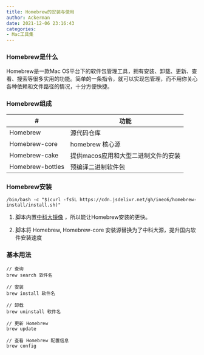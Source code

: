 ```yaml
---
title: Homebrew的安装与使用
author: Ackerman
date: 2021-12-06 23:16:43
categories:
- Mac工具集
---
```


### Homebrew是什么

Homebrew是一款Mac OS平台下的软件包管理工具，拥有安装、卸载、更新、查看、搜索等很多实用的功能。简单的一条指令，就可以实现包管理，而不用你关心各种依赖和文件路径的情况，十分方便快捷。
<!--more-->

### Homebrew组成

| #                | 功能                                |
| ---------------- | ----------------------------------- |
| Homebrew         | 源代码仓库                          |
| Homebrew-core    | homebrew 核心源                     |
| Homebrew-cake    | 提供macos应用和大型二进制文件的安装 |
| Homebrew-bottles | 预编译二进制软件包                  |

### Homebrew安装

```shell
/bin/bash -c "$(curl -fsSL https://cdn.jsdelivr.net/gh/ineo6/homebrew-install/install.sh)"
```

1. 脚本内置[中科大镜像](https://mirrors.ustc.edu.cn/help/brew.git.html) ，所以能让Homebrew安装的更快。

2. 脚本将 Homebrew, Homebrew-core 安装源替换为了中科大源，提升国内软件安装速度

### 基本用法

```shell
// 查询
brew search 软件名

// 安装
brew install 软件名

// 卸载
brew uninstall 软件名

// 更新 Homebrew
brew update 

// 查看 Homebrew 配置信息
brew config 
```

